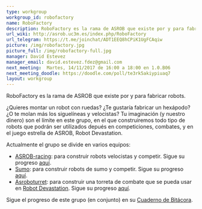 ```yaml
---
type: workgroup
workgroup_id: robofactory
name: RoboFactory
description: RoboFactory es la rama de ASROB que existe por y para fabricar robots.
url_wiki: http://asrob.uc3m.es/index.php/RoboFactory
url_telegram: https://t.me/joinchat/ADT1EEQ8hCPiK1UgFCAqiw
picture: /img/robofactory.jpg
picture_full: /img/robofactory-full.jpg
manager: David Estevez
manager_email: david.estevez.fdez@gmail.com
next_meeting:  Martes, 14/11/2017 de 16:00 a 18:00 en 1.0.B06
next_meeting_doodle: https://doodle.com/poll/te3rk5akiypiuaq7
layout: workgroup
---
```


RoboFactory es la rama de ASROB que existe por y para fabricar robots.

¿Quieres montar un robot con ruedas? ¿Te gustaría fabricar un hexápodo? ¿O te molan más los siguelíneas y velocistas? Tu imaginación (y nuestro dinero) son el límite en este grupo, en el que construiremos todo tipo de robots que podrán ser utilizados depués en competiciones, combates, y en el juego estrella de ASROB, Robot Devastation.

Actualmente el grupo se divide en varios equipos:

* [ASROB-racing](https://github.com/asrob-uc3m/ASROB-racing): para construir robots velocistas y competir. Sigue su progreso [aquí]().
* [Sumo](): para construir robots de sumo y competir. Sigue su progreso [aquí]().
* [Asroboturret](https://github.com/asrob-uc3m/asroboturret): para construir una torreta de combate que se pueda usar en [Robot Devastation](). Sigue su progreso [aquí]().

Sigue el progreso de este grupo (en conjunto) en su [Cuaderno de Bitácora](http://asrob.uc3m.es/index.php/RoboFactory:_Cuaderno_de_Bit%C3%A1cora).
